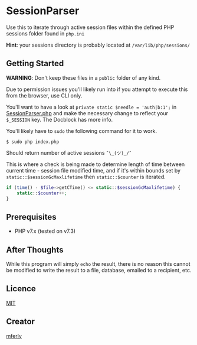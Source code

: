 # SessionParser
Use this to iterate through active session files within the defined PHP sessions folder found in `php.ini`

**Hint**: your sessions directory is probably located at `/var/lib/php/sessions/`

## Getting Started

**WARNING**: Don't keep these files in a `public` folder of any kind.

Due to permission issues you'll likely run into if you attempt to execute this from the browser, use CLI only.

You'll want to have a look at `private static $needle = 'auth|b:1';` in [SessionParser.php](https://github.com/mferly/SessionParser/blob/master/SessionParser.php#L35) and make the necessary change to reflect your `$_SESSION` key. The Docblock has more info.

You'll likely have to `sudo` the following command for it to work.

`$ sudo php index.php`

Should return number of active sessions `¯\_(ツ)_/¯`

This is where a check is being made to determine length of time between current time - session file modified time, and if it's within bounds set by `static::$sessionGcMaxlifetime` then `static::$counter` is iterated.
```php
if (time() - $file->getCTime() <= static::$sessionGcMaxlifetime) {
    static::$counter++;
}
```

## Prerequisites
* PHP v7.x (tested on v7.3)

## After Thoughts
While this program will simply `echo` the result, there is no reason this cannot be modified to write the result to a file, database, emailed to a recipient, etc.

## Licence
[MIT](https://opensource.org/licenses/MIT)

## Creator
[mferly](https://www.reddit.com/user/mferly)
